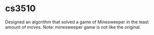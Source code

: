 # cs3510

Designed an algorithm that solved a game of Minesweeper in the least amount of moves. Note: minesweeper game is not like the original.
